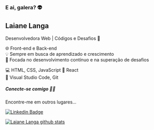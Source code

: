 ### E ai, galera?  👽
## Laiane Langa
Desenvolvedora Web | Códigos e Desafios 🚀
  
🌐 Front-end e Back-end  
💡 Sempre em busca de aprendizado e crescimento  
🎯 Focada no desenvolvimento contínuo e na superação de desafios  

💻 HTML, CSS, JavaScript
🧩 React  
🔨 Visual Studio Code, Git   

##### Conecte-se comigo 👩‍💻  

Encontre-me em outros lugares...

[![Linkedin Badge](https://img.shields.io/badge/-LinkedIn-blue?style=flat-square&logo=Linkedin&logoColor=white&link=https://www.linkedin.com/in/laiane-langa)](https://www.linkedin.com/in/laiane-langa)



[![Laiane Langa github stats](https://github-readme-stats-sigma-five.vercel.app/api?username=lailanga&theme=dark&show_icons=true&count_private=true)](https://github.com/lailanga)

